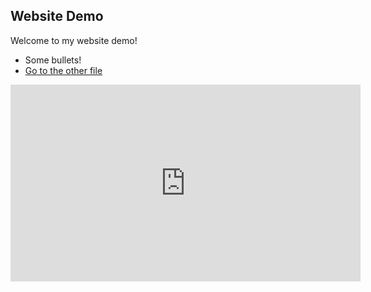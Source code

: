 ## Website Demo

Welcome to my website demo!

- Some bullets!
- [Go to the other file](other.md)

<iframe width="560" height="315" src="https://www.youtube.com/embed/3-UDwk1U77s" frameborder="0" allow="accelerometer; autoplay; clipboard-write; encrypted-media; gyroscope; picture-in-picture" allowfullscreen></iframe>
